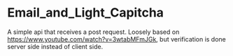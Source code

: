 # Email_and_Light_Capitcha
A simple api that receives a post request. Loosely based on https://www.youtube.com/watch?v=3wtabMFmJGk, but verification is done server side instead of client side. 
